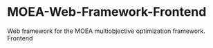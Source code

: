 # MOEA-Web-Framework-Frontend
Web framework for the MOEA multiobjective optimization framework. Frontend
